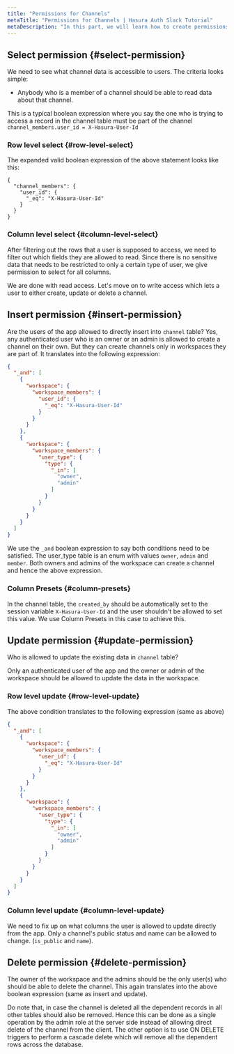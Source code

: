 ```yaml
---
title: "Permissions for Channels"
metaTitle: "Permissions for Channels | Hasura Auth Slack Tutorial"
metaDescription: "In this part, we will learn how to create permissions for channels of the app"
---
```


## Select permission {#select-permission}

We need to see what channel data is accessible to users. The criteria looks simple:

- Anybody who is a member of a channel should be able to read data about that channel.

This is a typical boolean expression where you say the one who is trying to access a record in the channel table must be part of the channel `channel_members.user_id = X-Hasura-User-Id`

### Row level select {#row-level-select}

The expanded valid boolean expression of the above statement looks like this:

```
{
  "channel_members": {
    "user_id": {
      "_eq": "X-Hasura-User-Id"
    }
  }
}
```

### Column level select {#column-level-select}

After filtering out the rows that a user is supposed to access, we need to filter out which fields they are allowed to read. Since there is no sensitive data that needs to be restricted to only a certain type of user, we give permission to select for all columns.

We are done with read access. Let's move on to write access which lets a user to either create, update or delete a channel.

## Insert permission {#insert-permission}

Are the users of the app allowed to directly insert into `channel` table?
Yes, any authenticated user who is an owner or an admin is allowed to create a channel on their own. But they can create channels only in workspaces they are part of. It translates into the following expression:

```json
{
  "_and": [
    {
      "workspace": {
        "workspace_members": {
          "user_id": {
            "_eq": "X-Hasura-User-Id"
          }
        }
      }
    },
    {
      "workspace": {
        "workspace_members": {
          "user_type": {
            "type": {
              "_in": [
                "owner",
                "admin"
              ]
            }
          }
        }
      }
    }
  ]
}
```

We use the `_and` boolean expression to say both conditions need to be satisfied. The user_type table is an enum with values `owner`, `admin` and `member`. Both owners and admins of the workspace can create a channel and hence the above expression.

### Column Presets {#column-presets}

In the channel table, the `created_by` should be automatically set to the session variable `X-Hasura-User-Id` and the user shouldn't be allowed to set this value. We use Column Presets in this case to achieve this.

## Update permission {#update-permission}

Who is allowed to update the existing data in `channel` table?

Only an authenticated user of the app and the owner or admin of the workspace should be allowed to update the data in the workspace.

### Row level update {#row-level-update}

The above condition translates to the following expression (same as above)

```json
{
  "_and": [
    {
      "workspace": {
        "workspace_members": {
          "user_id": {
            "_eq": "X-Hasura-User-Id"
          }
        }
      }
    },
    {
      "workspace": {
        "workspace_members": {
          "user_type": {
            "type": {
              "_in": [
                "owner",
                "admin"
              ]
            }
          }
        }
      }
    }
  ]
}
```

### Column level update {#column-level-update}

We need to fix up on what columns the user is allowed to update directly from the app. Only a channel's public status and name can be allowed to change. (`is_public` and `name`).

## Delete permission {#delete-permission}

The owner of the workspace and the admins should be the only user(s) who should be able to delete the channel. This again translates into the above boolean expression (same as insert and update).

Do note that, in case the channel is deleted all the dependent records in all other tables should also be removed. Hence this can be done as a single operation by the admin role at the server side instead of allowing direct delete of the channel from the client. The other option is to use ON DELETE triggers to perform a cascade delete which will remove all the dependent rows across the database.
